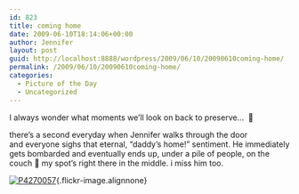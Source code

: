 ```yaml
---
id: 823
title: coming home
date: 2009-06-10T18:14:06+00:00
author: Jennifer
layout: post
guid: http://localhost:8888/wordpress/2009/06/10/20090610coming-home/
permalink: /2009/06/10/20090610coming-home/
categories:
  - Picture of the Day
  - Uncategorized
---
```

I always wonder what moments we&#8217;ll look on back to preserve&#8230;  🙂
  
there&#8217;s a second everyday when Jennifer walks through the door and everyone sighs that eternal, &#8220;daddy&#8217;s home!&#8221; sentiment. He immediately gets bombarded and eventually ends up, under a pile of people, on the couch 🙂 my spot&#8217;s right there in the middle. i miss him too.

[![P4270057](http://farm4.static.flickr.com/3397/3614788841_a8ba40c7e6.jpg)](http://www.flickr.com/photos/jenniferandJennifers_photos/3614788841/ "P4270057"){.flickr-image.alignnone}